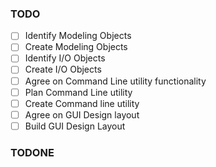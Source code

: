 ### TODO
- [ ] Identify Modeling Objects
- [ ] Create Modeling Objects
- [ ] Identify I/O Objects
- [ ] Create I/O Objects
- [ ] Agree on Command Line utility functionality
- [ ] Plan Command Line utility
- [ ] Create Command line utility
- [ ] Agree on GUI Design layout
- [ ] Build GUI Design Layout

<!-- - [ ] Make modeling Objects serializable to read and write to file -->


### TODONE
<!--
* Identify Modeling Objects
  * Extra Stuff
* Create Modeling Objects
  * Extra stuff
* Identify I/O Objects
  * Extra stuff
* Create I/O Objects
  * Extra stuff
* Agree on Command Line utility functionality
  * Extra stuff
* Plan Command Line utility
  * Extra stuff
* Create Command line utility
  * Extra stuff
* Agree on GUI Design layout
  * Extra stuff
* Build GUI Design Layout
  * Extra stuff
-->
